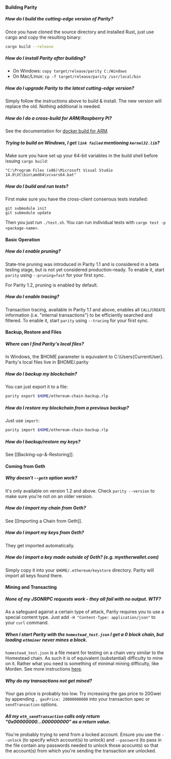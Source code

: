 #### Building Parity

##### How do I build the cutting-edge version of Parity?
Once you have cloned the source directory and installed Rust, just use cargo and copy the resulting binary:
```bash
cargo build --release
```

##### How do I install Parity after building?
- On Windows: `copy target/release/parity C:/Windows`
- On Mac/Linux: `cp -f target/release/parity /usr/local/bin`

##### How do I upgrade Parity to the latest cutting-edge version?
Simply follow the instructions above to build & install. The new version will replace the old. Nothing additional is needed.

##### How do I do a cross-build for ARM/Raspberry Pi?
See the documentation for [docker build for ARM](https://github.com/ethcore/parity-snappy/wiki/Docker-build-for-ARM-ARM64).

##### Trying to build on Windows, I get `link failed` mentioning `kernel32.lib`?
Make sure you have set up your 64-bit variables in the build shell before issuing `cargo build`:

````
"C:\Program Files (x86)\Microsoft Visual Studio 14.0\VC\bin\amd64\vcvars64.bat"
````

##### How do I build and run tests?
First make sure you have the cross-client consensus tests installed:
```
git submodule init
git submodule update
```
Then you just run `./test.sh`. You can run individual tests with `cargo test -p <package-name>`.

#### Basic Operation

##### How do I enable pruning?
State-trie pruning was introduced in Parity 1.1 and is considered in a beta testing stage, but is not yet considered production-ready. To enable it, start `parity` using `--pruning=fast` for your first sync.

For Parity 1.2, pruning is enabled by default.

##### How do I enable tracing?
Transaction tracing, available in Parity 1.1 and above, enables all `CALL`/`CREATE` information (i.e. "internal transactions") to be efficiently searched and filtered. To enable it, start `parity` using `--tracing` for your first sync.

#### Backup, Restore and Files

##### Where can I find Parity's local files?
In Windows, the $HOME parameter is equivalent to C:\Users\{CurrentUser}. Parity's local files live in $HOME/.parity

##### How do I backup my blockchain?
You can just export it to a file:
```bash
parity export $HOME/ethereum-chain-backup.rlp
```

##### How do I restore my blockchain from a previous backup?
Just use `import`:
```bash
parity import $HOME/ethereum-chain-backup.rlp
```

##### How do I backup/restore my keys?
See [[Backing-up-&-Restoring]].

#### Coming from Geth

##### Why doesn't `--geth` option work?
It's only available on version 1.2 and above. Check `parity --version` to make sure you're not on an older version.

##### How do I import my chain from Geth?
See [[Importing a Chain from Geth]].

##### How do I import my keys from Geth?
They get imported automatically.

##### How do I import a key made outside of Geth? (e.g. myetherwallet.com)
Simply copy it into your `$HOME/.ethereum/keystore` directory. Parity will import all keys found there.

#### Mining and Transacting

##### None of my JSONRPC requests work - they all fail with no output. WTF?
As a safeguard against a certain type of attack, Parity requires you to use a special content type. Just add `-H "Content-Type: application/json"` to your `curl` command.

##### When I start Parity with the `homestead_test.json` I get a 0 block chain, but loading `ethminer` never mines a block.
`homestead_test.json` is a file meant for testing on a chain very similar to the Homestead chain. As such it is of equivalent (substantial) difficulty to mine on it. Rather what you need is something of minimal mining difficulty, like Morden. See more instructions [here](https://github.com/ethcore/parity/wiki/Private-chains).

##### Why do my transactions not get mined?
Your gas price is probably too low. Try increasing the gas price to 20Gwei by appending `, gasPrice: 20000000000` into your transaction spec or `sendTransaction` options.

##### All my `eth_sendTransaction` calls only return "0x00000000...000000000" as a return value.
You're probably trying to send from a locked account. Ensure you use the `--unlock` (to specify which account(s) to unlock) and `--password` (to pass in the file contain any passwords needed to unlock those acocunts) so that the account(s) from which you're sending the transaction are unlocked.